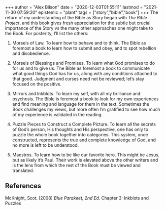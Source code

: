 +++
author = "Alex Bilson"
date = "2020-12-03T01:55:11"
lastmod = "2021-11-30 07:59:20"
epistemic = "plant"
tags = ["story","bible","book"]
+++
The return of my understanding of the Bible as Story began with _The Bible Project_, and this book gives fresh appreciation for the subtle but crucial importance of the Story vs the many other approaches one might take to the Book. For posterity, I’ll list the others:

1. Morsels of Law. To learn how to behave and to think. The Bible as foremost a book to learn how to submit and obey, and to spot rebellion and disobedience.

2. Morsels of Blessings and Promises. To learn what God promises to do for us and to give us. The Bible as foremost a book to communicate what good things God has for us, along with any conditions attached to that good. Judgment and curses need not be reviewed; let’s stay focused on the positive.

3. Mirrors and Inkblots. To learn my self, with all my brilliance and psychosis. The Bible is foremost a book to look for my own experiences and find meaning and language for them in the text. Sometimes the Book challenges my views, but more often I’m gratified to see how much of my experience is validated in the reading.

4. Puzzle Pieces to Construct a Complete Picture. To learn all the secrets of God’s person, His thoughts and His perspective, one has only to puzzle the whole book together into categories. This system, once constructed, represents the true and complete knowledge of God, and no more is left to be understood.

5. Maestros. To learn how to be like our favorite hero. This might be Jesus, but as likely it’s Paul. Their work is elevated above the other writers and is the lens from which the rest of the Book must be viewed and translated.

## References

McKnight, Scot. (2008) _Blue Parakeet, 2nd Ed._ Chapter 3: Inkblots and Puzzles
